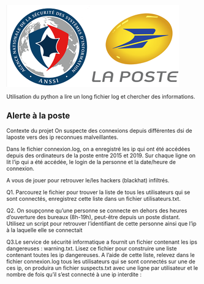 ![anssiposte](anssiposte.jpg)

Utilisation du python a lire un long fichier log et chercher des informations.

##  Alerte à la poste

Contexte du projet
On suspecte des connexions depuis différentes dsi de laposte vers des ip reconnues malveillantes.

Dans le fichier connexion.log, on a enregistré les ip qui ont été accédées depuis des ordinateurs
de la poste entre 2015 et 2019. Sur chaque ligne on lit l’ip qui a été accédée, le login de la 
personne et la date/heure de connexion.

A vous de jouer pour retrouver le/les hackers (blackhat) infiltrés.

Q1. Parcourez le fichier pour trouver la liste de tous les utilisateurs qui se sont connectés,
enregistrez cette liste dans un fichier utilisateurs.txt.

Q2. On soupçonne qu’une personne se connecte en dehors des heures d’ouverture des bureaux (8h-19h), 
peut-être depuis un poste distant. Utilisez un script pour retrouver l’identifiant de cette 
personne ainsi que l’ip à la laquelle elle se connectait

Q3.Le service de sécurité informatique a fournit un fichier contenant les ips dangereuses : warning.txt. 
Lisez ce fichier pour construire une liste contenant toutes les ip dangereuses. A l’aide de cette liste, 
relevez dans le fichier connexion.log  tous les utilisateurs qui se sont connectés sur une de ces ip, 
on produira un fichier suspects.txt avec une ligne par utilisateur et le nombre de fois qu’il s’est connecté à une ip interdite :
